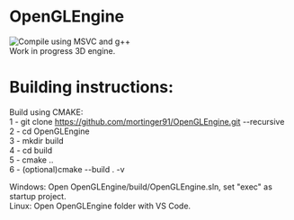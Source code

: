 # OpenGLEngine
![Compile using MSVC and g++](https://github.com/mortinger91/OpenGLEngine/actions/workflows/cmake.yml/badge.svg)<br/>
Work in progress 3D engine.


# Building instructions:
Build using CMAKE:<br/>
1 - git clone https://github.com/mortinger91/OpenGLEngine.git --recursive<br/>
2 - cd OpenGLEngine<br/>
3 - mkdir build<br/>
4 - cd build<br/>
5 - cmake ..<br/>
6 - (optional)cmake --build . -v<br/>


Windows: Open OpenGLEngine/build/OpenGLEngine.sln, set "exec" as startup project.<br/>
Linux: Open OpenGLEngine folder with VS Code.<br/>
